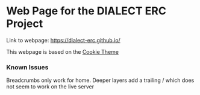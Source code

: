 # Web Page for the DIALECT ERC Project

Link to webpage: https://dialect-erc.github.io/

This webpage is based on the [Cookie Theme](https://github.com/abhinavs/cookie)


### Known Issues
Breadcrumbs only work for home. Deeper layers add a trailing / which does not seem to work on the live server

